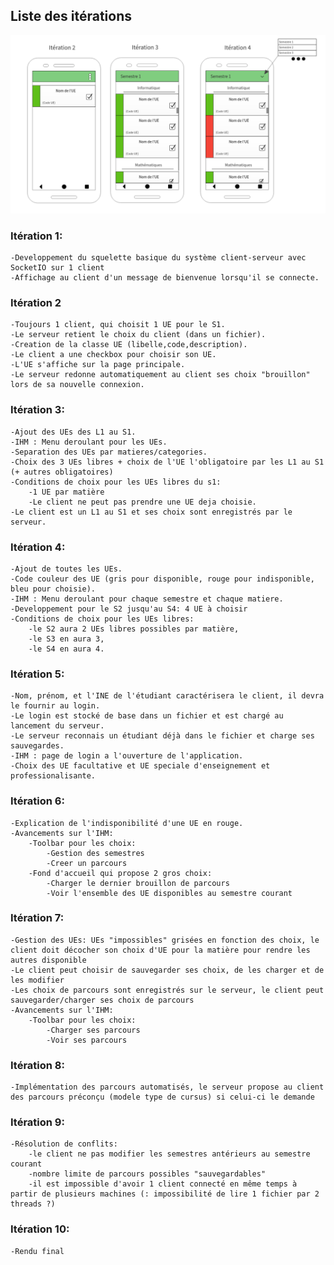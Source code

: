## Liste des itérations

![Model](https://github.com/L3-Info-Miage-Universite-Cote-D-Azur/pl2020-plplb/blob/master/documentation/modelisation.png)

### Itération 1:
	-Developpement du squelette basique du système client-serveur avec SocketIO sur 1 client
	-Affichage au client d'un message de bienvenue lorsqu'il se connecte. 

### Itération 2
	-Toujours 1 client, qui choisit 1 UE pour le S1.
	-Le serveur retient le choix du client (dans un fichier).
	-Creation de la classe UE (libelle,code,description). 
	-Le client a une checkbox pour choisir son UE.
	-L'UE s'affiche sur la page principale.
	-Le serveur redonne automatiquement au client ses choix "brouillon" lors de sa nouvelle connexion.

### Itération 3:
	-Ajout des UEs des L1 au S1.
	-IHM : Menu deroulant pour les UEs.
	-Separation des UEs par matieres/categories. 
	-Choix des 3 UEs libres + choix de l'UE l'obligatoire par les L1 au S1 (+ autres obligatoires)
	-Conditions de choix pour les UEs libres du s1:
		-1 UE par matière
		-Le client ne peut pas prendre une UE deja choisie.
	-Le client est un L1 au S1 et ses choix sont enregistrés par le serveur.
	
### Itération 4:
	-Ajout de toutes les UEs. 
	-Code couleur des UE (gris pour disponible, rouge pour indisponible, bleu pour choisie). 
	-IHM : Menu deroulant pour chaque semestre et chaque matiere. 
	-Developpement pour le S2 jusqu'au S4: 4 UE à choisir
	-Conditions de choix pour les UEs libres:
		-le S2 aura 2 UEs libres possibles par matière, 
		-le S3 en aura 3,
		-le S4 en aura 4.

### Itération 5:
	-Nom, prénom, et l'INE de l'étudiant caractérisera le client, il devra le fournir au login.
	-Le login est stocké de base dans un fichier et est chargé au lancement du serveur.
	-Le serveur reconnais un étudiant déjà dans le fichier et charge ses sauvegardes.
	-IHM : page de login a l'ouverture de l'application.
	-Choix des UE facultative et UE speciale d'enseignement et professionalisante. 

### Itération 6:
	-Explication de l'indisponibilité d'une UE en rouge. 
	-Avancements sur l'IHM:
		-Toolbar pour les choix:
			-Gestion des semestres
			-Creer un parcours
		-Fond d'accueil qui propose 2 gros choix:
			-Charger le dernier brouillon de parcours
			-Voir l'ensemble des UE disponibles au semestre courant

### Itération 7:
	-Gestion des UEs: UEs "impossibles" grisées en fonction des choix, le client doit décocher son choix d'UE pour la matière pour rendre les autres disponible
	-Le client peut choisir de sauvegarder ses choix, de les charger et de les modifier
	-Les choix de parcours sont enregistrés sur le serveur, le client peut sauvegarder/charger ses choix de parcours
	-Avancements sur l'IHM:
		-Toolbar pour les choix:
			-Charger ses parcours
			-Voir ses parcours

### Itération 8:
	-Implémentation des parcours automatisés, le serveur propose au client des parcours préconçu (modele type de cursus) si celui-ci le demande

### Itération 9:
	-Résolution de conflits: 
		-le client ne pas modifier les semestres antérieurs au semestre courant
		-nombre limite de parcours possibles "sauvegardables"
		-il est impossible d'avoir 1 client connecté en même temps à partir de plusieurs machines (: impossibilité de lire 1 fichier par 2 threads ?)

### Itération 10:
	-Rendu final
